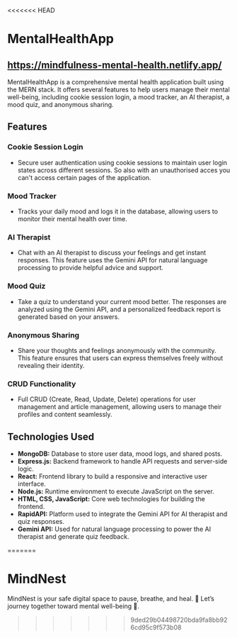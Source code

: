 <<<<<<< HEAD
# MentalHealthApp  

## https://mindfulness-mental-health.netlify.app/

MentalHealthApp is a comprehensive mental health application built using the MERN stack. It offers several features to help users manage their mental well-being, including cookie session login, a mood tracker, an AI therapist, a mood quiz, and anonymous sharing.

## Features

### Cookie Session Login
- Secure user authentication using cookie sessions to maintain user login states across different sessions. So also with an unauthorised acces you can't access certain pages of the application. 

### Mood Tracker
- Tracks your daily mood and logs it in the database, allowing users to monitor their mental health over time.

### AI Therapist
- Chat with an AI therapist to discuss your feelings and get instant responses. This feature uses the Gemini API for natural language processing to provide helpful advice and support.

### Mood Quiz
- Take a quiz to understand your current mood better. The responses are analyzed using the Gemini API, and a personalized feedback report is generated based on your answers.

### Anonymous Sharing
- Share your thoughts and feelings anonymously with the community. This feature ensures that users can express themselves freely without revealing their identity.

### CRUD Functionality
- Full CRUD (Create, Read, Update, Delete) operations for user management and article management, allowing users to manage their profiles and content seamlessly.

## Technologies Used

- **MongoDB:** Database to store user data, mood logs, and shared posts.
- **Express.js:** Backend framework to handle API requests and server-side logic.
- **React:** Frontend library to build a responsive and interactive user interface.
- **Node.js:** Runtime environment to execute JavaScript on the server.
- **HTML, CSS, JavaScript:** Core web technologies for building the frontend.
- **RapidAPI:** Platform used to integrate the Gemini API for AI therapist and quiz responses.
- **Gemini API:** Used for natural language processing to power the AI therapist and generate quiz feedback.

=======
# MindNest
MindNest is your safe digital space to pause, breathe, and heal. 🌿 Let’s journey together toward mental well-being 💚.
>>>>>>> 9ded29b04498720bda9fa8bb926cd95c9f573b08
